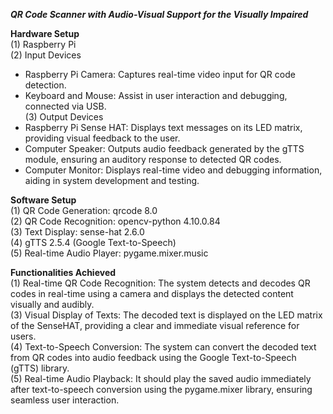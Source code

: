 _**QR Code Scanner with Audio-Visual Support for the Visually Impaired**_

**Hardware Setup**<br />
(1) Raspberry Pi<br />
(2) Input Devices
- Raspberry Pi Camera: Captures real-time video input for QR code detection.
- Keyboard and Mouse: Assist in user interaction and debugging, connected via USB.<br />
(3) Output Devices
- Raspberry Pi Sense HAT: Displays text messages on its LED matrix, providing visual feedback to the user.
- Computer Speaker: Outputs audio feedback generated by the gTTS module, ensuring an auditory response to detected QR codes.
- Computer Monitor: Displays real-time video and debugging information, aiding in system development and testing.

**Software Setup**<br />
(1) QR Code Generation: qrcode 8.0<br />
(2) QR Code Recognition: opencv-python 4.10.0.84<br />
(3) Text Display: sense-hat 2.6.0<br />
(4) gTTS 2.5.4 (Google Text-to-Speech)<br />
(5) Real-time Audio Player: pygame.mixer.music<br />

**Functionalities Achieved**<br />
(1) Real-time QR Code Recognition: The system detects and decodes QR codes in real-time using a camera and displays the detected content visually and audibly.<br />
(3) Visual Display of Texts: The decoded text is displayed on the LED matrix of the SenseHAT, providing a clear and immediate visual reference for users.<br />
(4) Text-to-Speech Conversion: The system can convert the decoded text from QR codes into audio feedback using the Google Text-to-Speech (gTTS) library.<br />
(5) Real-time Audio Playback: It should play the saved audio immediately after text-to-speech conversion using the pygame.mixer library, ensuring seamless user interaction.
